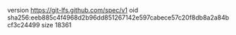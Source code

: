 version https://git-lfs.github.com/spec/v1
oid sha256:eeb885c4f4968d2b96dd851267142e597cabece57c20f8db8a2a84bcf3c24499
size 18361
